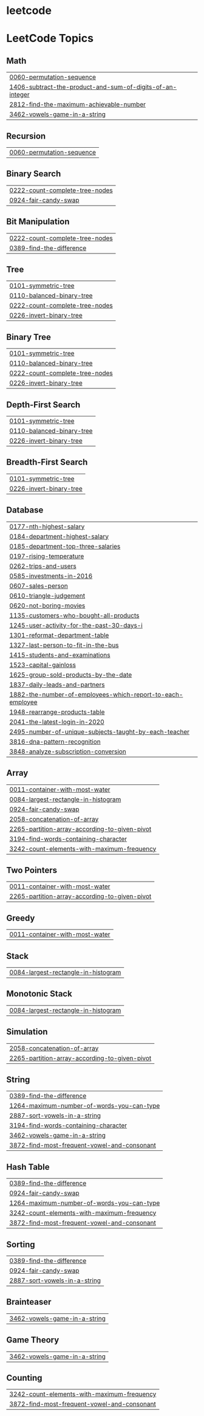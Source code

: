 # leetcode
<!---LeetCode Topics Start-->
# LeetCode Topics
## Math
|  |
| ------- |
| [0060-permutation-sequence](https://github.com/boopathy0204/leetcode/tree/master/0060-permutation-sequence) |
| [1406-subtract-the-product-and-sum-of-digits-of-an-integer](https://github.com/boopathy0204/leetcode/tree/master/1406-subtract-the-product-and-sum-of-digits-of-an-integer) |
| [2812-find-the-maximum-achievable-number](https://github.com/boopathy0204/leetcode/tree/master/2812-find-the-maximum-achievable-number) |
| [3462-vowels-game-in-a-string](https://github.com/boopathy0204/leetcode/tree/master/3462-vowels-game-in-a-string) |
## Recursion
|  |
| ------- |
| [0060-permutation-sequence](https://github.com/boopathy0204/leetcode/tree/master/0060-permutation-sequence) |
## Binary Search
|  |
| ------- |
| [0222-count-complete-tree-nodes](https://github.com/boopathy0204/leetcode/tree/master/0222-count-complete-tree-nodes) |
| [0924-fair-candy-swap](https://github.com/boopathy0204/leetcode/tree/master/0924-fair-candy-swap) |
## Bit Manipulation
|  |
| ------- |
| [0222-count-complete-tree-nodes](https://github.com/boopathy0204/leetcode/tree/master/0222-count-complete-tree-nodes) |
| [0389-find-the-difference](https://github.com/boopathy0204/leetcode/tree/master/0389-find-the-difference) |
## Tree
|  |
| ------- |
| [0101-symmetric-tree](https://github.com/boopathy0204/leetcode/tree/master/0101-symmetric-tree) |
| [0110-balanced-binary-tree](https://github.com/boopathy0204/leetcode/tree/master/0110-balanced-binary-tree) |
| [0222-count-complete-tree-nodes](https://github.com/boopathy0204/leetcode/tree/master/0222-count-complete-tree-nodes) |
| [0226-invert-binary-tree](https://github.com/boopathy0204/leetcode/tree/master/0226-invert-binary-tree) |
## Binary Tree
|  |
| ------- |
| [0101-symmetric-tree](https://github.com/boopathy0204/leetcode/tree/master/0101-symmetric-tree) |
| [0110-balanced-binary-tree](https://github.com/boopathy0204/leetcode/tree/master/0110-balanced-binary-tree) |
| [0222-count-complete-tree-nodes](https://github.com/boopathy0204/leetcode/tree/master/0222-count-complete-tree-nodes) |
| [0226-invert-binary-tree](https://github.com/boopathy0204/leetcode/tree/master/0226-invert-binary-tree) |
## Depth-First Search
|  |
| ------- |
| [0101-symmetric-tree](https://github.com/boopathy0204/leetcode/tree/master/0101-symmetric-tree) |
| [0110-balanced-binary-tree](https://github.com/boopathy0204/leetcode/tree/master/0110-balanced-binary-tree) |
| [0226-invert-binary-tree](https://github.com/boopathy0204/leetcode/tree/master/0226-invert-binary-tree) |
## Breadth-First Search
|  |
| ------- |
| [0101-symmetric-tree](https://github.com/boopathy0204/leetcode/tree/master/0101-symmetric-tree) |
| [0226-invert-binary-tree](https://github.com/boopathy0204/leetcode/tree/master/0226-invert-binary-tree) |
## Database
|  |
| ------- |
| [0177-nth-highest-salary](https://github.com/boopathy0204/leetcode/tree/master/0177-nth-highest-salary) |
| [0184-department-highest-salary](https://github.com/boopathy0204/leetcode/tree/master/0184-department-highest-salary) |
| [0185-department-top-three-salaries](https://github.com/boopathy0204/leetcode/tree/master/0185-department-top-three-salaries) |
| [0197-rising-temperature](https://github.com/boopathy0204/leetcode/tree/master/0197-rising-temperature) |
| [0262-trips-and-users](https://github.com/boopathy0204/leetcode/tree/master/0262-trips-and-users) |
| [0585-investments-in-2016](https://github.com/boopathy0204/leetcode/tree/master/0585-investments-in-2016) |
| [0607-sales-person](https://github.com/boopathy0204/leetcode/tree/master/0607-sales-person) |
| [0610-triangle-judgement](https://github.com/boopathy0204/leetcode/tree/master/0610-triangle-judgement) |
| [0620-not-boring-movies](https://github.com/boopathy0204/leetcode/tree/master/0620-not-boring-movies) |
| [1135-customers-who-bought-all-products](https://github.com/boopathy0204/leetcode/tree/master/1135-customers-who-bought-all-products) |
| [1245-user-activity-for-the-past-30-days-i](https://github.com/boopathy0204/leetcode/tree/master/1245-user-activity-for-the-past-30-days-i) |
| [1301-reformat-department-table](https://github.com/boopathy0204/leetcode/tree/master/1301-reformat-department-table) |
| [1327-last-person-to-fit-in-the-bus](https://github.com/boopathy0204/leetcode/tree/master/1327-last-person-to-fit-in-the-bus) |
| [1415-students-and-examinations](https://github.com/boopathy0204/leetcode/tree/master/1415-students-and-examinations) |
| [1523-capital-gainloss](https://github.com/boopathy0204/leetcode/tree/master/1523-capital-gainloss) |
| [1625-group-sold-products-by-the-date](https://github.com/boopathy0204/leetcode/tree/master/1625-group-sold-products-by-the-date) |
| [1837-daily-leads-and-partners](https://github.com/boopathy0204/leetcode/tree/master/1837-daily-leads-and-partners) |
| [1882-the-number-of-employees-which-report-to-each-employee](https://github.com/boopathy0204/leetcode/tree/master/1882-the-number-of-employees-which-report-to-each-employee) |
| [1948-rearrange-products-table](https://github.com/boopathy0204/leetcode/tree/master/1948-rearrange-products-table) |
| [2041-the-latest-login-in-2020](https://github.com/boopathy0204/leetcode/tree/master/2041-the-latest-login-in-2020) |
| [2495-number-of-unique-subjects-taught-by-each-teacher](https://github.com/boopathy0204/leetcode/tree/master/2495-number-of-unique-subjects-taught-by-each-teacher) |
| [3816-dna-pattern-recognition](https://github.com/boopathy0204/leetcode/tree/master/3816-dna-pattern-recognition) |
| [3848-analyze-subscription-conversion](https://github.com/boopathy0204/leetcode/tree/master/3848-analyze-subscription-conversion) |
## Array
|  |
| ------- |
| [0011-container-with-most-water](https://github.com/boopathy0204/leetcode/tree/master/0011-container-with-most-water) |
| [0084-largest-rectangle-in-histogram](https://github.com/boopathy0204/leetcode/tree/master/0084-largest-rectangle-in-histogram) |
| [0924-fair-candy-swap](https://github.com/boopathy0204/leetcode/tree/master/0924-fair-candy-swap) |
| [2058-concatenation-of-array](https://github.com/boopathy0204/leetcode/tree/master/2058-concatenation-of-array) |
| [2265-partition-array-according-to-given-pivot](https://github.com/boopathy0204/leetcode/tree/master/2265-partition-array-according-to-given-pivot) |
| [3194-find-words-containing-character](https://github.com/boopathy0204/leetcode/tree/master/3194-find-words-containing-character) |
| [3242-count-elements-with-maximum-frequency](https://github.com/boopathy0204/leetcode/tree/master/3242-count-elements-with-maximum-frequency) |
## Two Pointers
|  |
| ------- |
| [0011-container-with-most-water](https://github.com/boopathy0204/leetcode/tree/master/0011-container-with-most-water) |
| [2265-partition-array-according-to-given-pivot](https://github.com/boopathy0204/leetcode/tree/master/2265-partition-array-according-to-given-pivot) |
## Greedy
|  |
| ------- |
| [0011-container-with-most-water](https://github.com/boopathy0204/leetcode/tree/master/0011-container-with-most-water) |
## Stack
|  |
| ------- |
| [0084-largest-rectangle-in-histogram](https://github.com/boopathy0204/leetcode/tree/master/0084-largest-rectangle-in-histogram) |
## Monotonic Stack
|  |
| ------- |
| [0084-largest-rectangle-in-histogram](https://github.com/boopathy0204/leetcode/tree/master/0084-largest-rectangle-in-histogram) |
## Simulation
|  |
| ------- |
| [2058-concatenation-of-array](https://github.com/boopathy0204/leetcode/tree/master/2058-concatenation-of-array) |
| [2265-partition-array-according-to-given-pivot](https://github.com/boopathy0204/leetcode/tree/master/2265-partition-array-according-to-given-pivot) |
## String
|  |
| ------- |
| [0389-find-the-difference](https://github.com/boopathy0204/leetcode/tree/master/0389-find-the-difference) |
| [1264-maximum-number-of-words-you-can-type](https://github.com/boopathy0204/leetcode/tree/master/1264-maximum-number-of-words-you-can-type) |
| [2887-sort-vowels-in-a-string](https://github.com/boopathy0204/leetcode/tree/master/2887-sort-vowels-in-a-string) |
| [3194-find-words-containing-character](https://github.com/boopathy0204/leetcode/tree/master/3194-find-words-containing-character) |
| [3462-vowels-game-in-a-string](https://github.com/boopathy0204/leetcode/tree/master/3462-vowels-game-in-a-string) |
| [3872-find-most-frequent-vowel-and-consonant](https://github.com/boopathy0204/leetcode/tree/master/3872-find-most-frequent-vowel-and-consonant) |
## Hash Table
|  |
| ------- |
| [0389-find-the-difference](https://github.com/boopathy0204/leetcode/tree/master/0389-find-the-difference) |
| [0924-fair-candy-swap](https://github.com/boopathy0204/leetcode/tree/master/0924-fair-candy-swap) |
| [1264-maximum-number-of-words-you-can-type](https://github.com/boopathy0204/leetcode/tree/master/1264-maximum-number-of-words-you-can-type) |
| [3242-count-elements-with-maximum-frequency](https://github.com/boopathy0204/leetcode/tree/master/3242-count-elements-with-maximum-frequency) |
| [3872-find-most-frequent-vowel-and-consonant](https://github.com/boopathy0204/leetcode/tree/master/3872-find-most-frequent-vowel-and-consonant) |
## Sorting
|  |
| ------- |
| [0389-find-the-difference](https://github.com/boopathy0204/leetcode/tree/master/0389-find-the-difference) |
| [0924-fair-candy-swap](https://github.com/boopathy0204/leetcode/tree/master/0924-fair-candy-swap) |
| [2887-sort-vowels-in-a-string](https://github.com/boopathy0204/leetcode/tree/master/2887-sort-vowels-in-a-string) |
## Brainteaser
|  |
| ------- |
| [3462-vowels-game-in-a-string](https://github.com/boopathy0204/leetcode/tree/master/3462-vowels-game-in-a-string) |
## Game Theory
|  |
| ------- |
| [3462-vowels-game-in-a-string](https://github.com/boopathy0204/leetcode/tree/master/3462-vowels-game-in-a-string) |
## Counting
|  |
| ------- |
| [3242-count-elements-with-maximum-frequency](https://github.com/boopathy0204/leetcode/tree/master/3242-count-elements-with-maximum-frequency) |
| [3872-find-most-frequent-vowel-and-consonant](https://github.com/boopathy0204/leetcode/tree/master/3872-find-most-frequent-vowel-and-consonant) |
<!---LeetCode Topics End-->